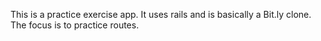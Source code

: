 This is a practice exercise app.  It uses rails and is basically a Bit.ly clone.  The focus is to practice routes.
